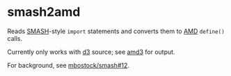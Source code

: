 smash2amd
=========

Reads [SMASH](https://github.com/mbostock/smash)-style `import` statements and converts them to [AMD](http://requirejs.org) `define()` calls.  

Currently only works with [d3](http://github.com/mbostock/d3) source; see [amd3](http://github.com/sheppard/amd3) for output.

For background, see [mbostock/smash#12](https://github.com/mbostock/smash/issues/12).
